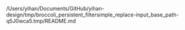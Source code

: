 /Users/yihan/Documents/GitHub/yihan-design/tmp/broccoli_persistent_filtersimple_replace-input_base_path-q5J0wca5.tmp/README.md
